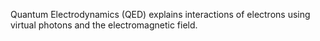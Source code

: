 Quantum Electrodynamics (QED) explains interactions of electrons using virtual photons and the electromagnetic field.